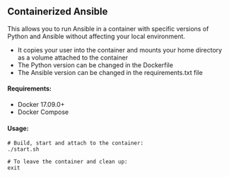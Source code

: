 ## Containerized Ansible

This allows you to run Ansible in a container with specific versions of Python and Ansible without affecting your local environment.
- It copies your user into the container and mounts your home directory as a volume attached to the container
- The Python version can be changed in the Dockerfile
- The Ansible version can be changed in the requirements.txt file

#### Requirements:
- Docker 17.09.0+
- Docker Compose

#### Usage:
```
# Build, start and attach to the container:
./start.sh

# To leave the container and clean up:
exit
```
